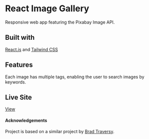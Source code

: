 # React Image Gallery
Responsive web app featuring the Pixabay Image API.

## Built with
[React.js](https://reactjs.org/) and [Tailwind CSS](https://tailwindcss.com/)

## Features
Each image has multiple tags, enabling the user to search images by keywords.

## Live Site
[View](https://km-image-gallery.herokuapp.com/)

#### Acknowledgements
Project is based on a similar project by [Brad Traversy](https://www.youtube.com/channel/UC29ju8bIPH5as8OGnQzwJyA).
